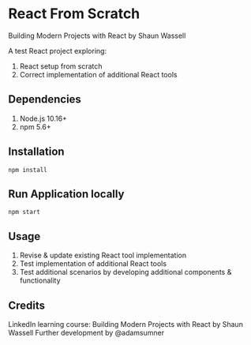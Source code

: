 # React From Scratch
Building Modern Projects with React by Shaun Wassell

A test React project exploring:
1. React setup from scratch
2. Correct implementation of additional React tools 

## Dependencies
1. Node.js 10.16+
2. npm 5.6+

## Installation
```
npm install
```
## Run Application locally
```
npm start
```
## Usage
1. Revise & update existing React tool implementation
2. Test implementation of additional React tools
3. Test additional scenarios by developing additional components & functionality

## Credits
LinkedIn learning course: Building Modern Projects with React by Shaun Wassell
Further development by @adamsumner
